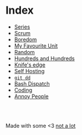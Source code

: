 <!-- Yeah... this is not great but here we go -->
<!-- Google tag (gtag.js) -->
<script async src="https://www.googletagmanager.com/gtag/js?id=G-1ZEKDKLNJG"></script>
<script>
  window.dataLayer = window.dataLayer || [];
  function gtag(){dataLayer.push(arguments);}
  gtag('js', new Date());

  gtag('config', 'G-1ZEKDKLNJG');
</script>

# Index
<!-- # Posts nobody asked for -->

<!-- # Index -->
<!--  &nbsp; -->

- [Series](series.md)
- [Scrum](scrum.md)
- [Boredom](boredom.md)
- [My Favourite Unit](unit.md)
- [Random](random.md)
- [Hundreds and Hundreds](hundreds.md)
- [Knife's edge](chaos.md)
- [Self Hosting](hosting.md)
- [`git dd`](git-dd.md)
- [Bash Dispatch](dispatch.md)
- [Coding](coding.md)
- [Annoy People](annoy.md)
<br />
<br />
<!-- #  &nbsp; -->

<!-- Made with some <3 [Not a lot](https://github.com/jpedro/jpedro.github.io) -->
<!-- Posts nobody asked for <font color="red" size="1px">■</font> -->
Made with some <3 [not a lot](https://github.com/jpedro/jpedro.github.io)
